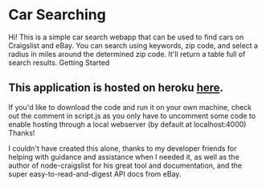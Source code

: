 # Car Searching

Hi! This is a simple car search webapp that can be used to find cars on Craigslist and eBay. You can search using keywords, zip code, and select a radius in miles around the determined zip code. It'll return a table full of search results.
Getting Started

## This application is hosted on heroku [here](http://carsearching.herokuapp.com/).

If you'd like to download the code and run it on your own machine, check out the comment in script.js as you only have to uncomment some code to enable hosting through a local webserver (by default at localhost:4000)
Thanks!

I couldn't have created this alone, thanks to my developer friends for helping with guidance and assistance when I needed it, as well as the author of node-craigslist for his great tool and documentation, and the super easy-to-read-and-digest API docs from eBay.
